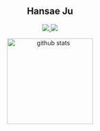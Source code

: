<div align="center">
  
## Hansae Ju

<a href="https://github.com/Verssae/Verssae/cv.pdf"><img src="https://img.shields.io/badge/pdf-CV-ff4b33?logo=readdotcv&logoColor=white"/> <a href="https://tidy-harmony-366.notion.site/05825c43bfb64d01a30445074eb3b296?pvs=4"></a><img src="https://img.shields.io/badge/Notion-Portfolio-ff4b33?style=badge&logo=Notion&logoColor=white"/></a>

<img src="https://github-readme-stats.vercel.app/api?username=Verssae&show_icons=true&theme=calm&hide_border=true" height="200" alt="github stats"/>

</div
